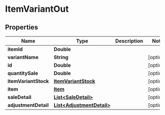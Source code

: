 
# ItemVariantOut

## Properties
Name | Type | Description | Notes
------------ | ------------- | ------------- | -------------
**itemId** | **Double** |  | 
**variantName** | **String** |  |  [optional]
**id** | **Double** |  |  [optional]
**quantitySale** | **Double** |  |  [optional]
**itemVariantStock** | [**ItemVariantStock**](ItemVariantStock.md) |  |  [optional]
**item** | [**Item**](Item.md) |  |  [optional]
**saleDetail** | [**List&lt;SaleDetail&gt;**](SaleDetail.md) |  |  [optional]
**adjustmentDetail** | [**List&lt;AdjustmentDetail&gt;**](AdjustmentDetail.md) |  |  [optional]



